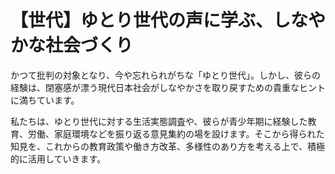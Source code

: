# 【世代】ゆとり世代の声に学ぶ、しなやかな社会づくり

かつて批判の対象となり、今や忘れられがちな「ゆとり世代」。しかし、彼らの経験は、閉塞感が漂う現代日本社会がしなやかさを取り戻すための貴重なヒントに満ちています。

私たちは、ゆとり世代に対する生活実態調査や、彼らが青少年期に経験した教育、労働、家庭環境などを振り返る意見集約の場を設けます。そこから得られた知見を、これからの教育政策や働き方改革、多様性のあり方を考える上で、積極的に活用していきます。